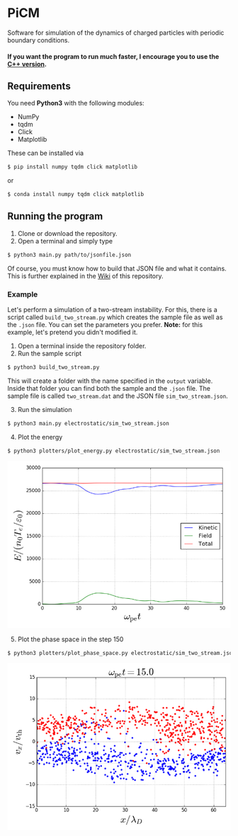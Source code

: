 # PiCM

Software for simulation of the dynamics of charged particles with periodic boundary conditions.

#### If you want the program to run much faster, I encourage you to use the [C++ version](https://github.com/dfrodriguezp/PiCM_cpp).

## Requirements

You need **Python3** with the following modules:

- NumPy
- tqdm
- Click
- Matplotlib

These can be installed via

```bash
$ pip install numpy tqdm click matplotlib
```

or

```bash
$ conda install numpy tqdm click matplotlib
```

## Running the program

1. Clone or download the repository.
2. Open a terminal and simply type

```bash
$ python3 main.py path/to/jsonfile.json
```

Of course, you must know how to build that JSON file and what it contains. This is further explained in the [Wiki](https://github.com/dfrodriguezp/PiCM/wiki) of this repository.

### Example

Let's perform a simulation of a two-stream instability. For this, there is a script called `build_two_stream.py` which creates the sample file as well as the `.json` file. You can set the parameters you prefer. **Note:** for this example, let's pretend you didn't modified it.

1. Open a terminal inside the repository folder.
2. Run the sample script

```bash
$ python3 build_two_stream.py
```

This will create a folder with the name specified in the `output` variable. Inside that folder you can find both the sample and the `.json` file. The sample file is called `two_stream.dat` and the JSON file `sim_two_stream.json`.

3. Run the simulation

```bash
$ python3 main.py electrostatic/sim_two_stream.json
```

4. Plot the energy

```bash
$ python3 plotters/plot_energy.py electrostatic/sim_two_stream.json
```

![Energy](example_imgs/energy.png)

5. Plot the phase space in the step 150

```bash
$ python3 plotters/plot_phase_space.py electrostatic/sim_two_stream.json 150
```

![Phase_space](example_imgs/step_150_x_.png)
